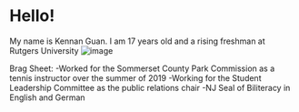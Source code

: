 # Hello!
   My name is Kennan Guan. I am 17 years old and a rising freshman at Rutgers University
![image](https://user-images.githubusercontent.com/66796653/84440791-9a7fbd00-ac08-11ea-9389-d18cb32bed50.png)

   Brag Sheet:
   -Worked for the Sommerset County Park Commission as a tennis instructor over the summer of 2019
   -Working for the Student Leadership Committee as the public relations chair
   -NJ Seal of Biliteracy in English and German

